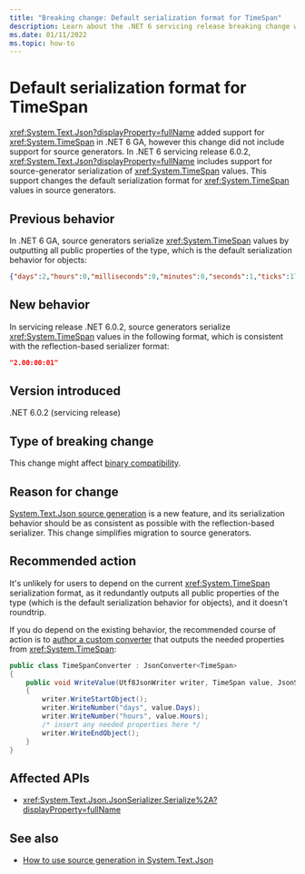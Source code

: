 ```yaml
---
title: "Breaking change: Default serialization format for TimeSpan"
description: Learn about the .NET 6 servicing release breaking change where the default serialization format for TimeSpan in source generators has changed.
ms.date: 01/11/2022
ms.topic: how-to
---
```

# Default serialization format for TimeSpan

<xref:System.Text.Json?displayProperty=fullName> added support for <xref:System.TimeSpan> in .NET 6 GA, however this change did not include support for source generators. In .NET 6 servicing release 6.0.2, <xref:System.Text.Json?displayProperty=fullName> includes support for source-generator serialization of <xref:System.TimeSpan> values. This support changes the default serialization format for <xref:System.TimeSpan> values in source generators.

## Previous behavior

In .NET 6 GA, source generators serialize <xref:System.TimeSpan> values by outputting all public properties of the type, which is the default serialization behavior for objects:

```json
{"days":2,"hours":0,"milliseconds":0,"minutes":0,"seconds":1,"ticks":1728010000000,"totalDays":2.0000115740740743,"totalHours":48.000277777777775,"totalMilliseconds":172801000,"totalMinutes":2880.016666666667,"totalSeconds":172801}
```

## New behavior

In servicing release .NET 6.0.2, source generators serialize <xref:System.TimeSpan> values in the following format, which is consistent with the reflection-based serializer format:

```json
"2.00:00:01"
```

## Version introduced

.NET 6.0.2 (servicing release)

## Type of breaking change

This change might affect [binary compatibility](../../categories.md#binary-compatibility).

## Reason for change

[System.Text.Json source generation](../../../../standard/serialization/system-text-json/source-generation.md) is a new feature, and its serialization behavior should be as consistent as possible with the reflection-based serializer. This change simplifies migration to source generators.

## Recommended action

It's unlikely for users to depend on the current <xref:System.TimeSpan> serialization format, as it redundantly outputs all public properties of the type (which is the default serialization behavior for objects), and it doesn't roundtrip.

If you do depend on the existing behavior, the recommended course of action is to [author a custom converter](../../../../standard/serialization/system-text-json/converters-how-to.md) that outputs the needed properties from <xref:System.TimeSpan>:

```csharp
public class TimeSpanConverter : JsonConverter<TimeSpan>
{
    public void WriteValue(Utf8JsonWriter writer, TimeSpan value, JsonSerializerOptions options)
    {
        writer.WriteStartObject();
        writer.WriteNumber("days", value.Days);
        writer.WriteNumber("hours", value.Hours);
        /* insert any needed properties here */
        writer.WriteEndObject();
    }
}
```

## Affected APIs

- <xref:System.Text.Json.JsonSerializer.Serialize%2A?displayProperty=fullName>

## See also

- [How to use source generation in System.Text.Json](../../../../standard/serialization/system-text-json/source-generation.md)
